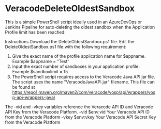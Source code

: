 # VeracodeDeleteOldestSandbox
This is a simple PowerShell script ideally used in an AzureDevOps or Jenkins Pipeline for auto-deleting the oldest sandbox when the Application Profile limit has been reached.


Instructions
Download the DeleteOldestSandbox.ps1 file.
Edit the DeleteOldestSandbox.ps1 file with the following requirement:
1. Give the exact name of the profile application name for $appname. Example $appname = "Test"
2. Input the exact number of sandboxes in your application profile. Example $sandboxlimit = 15
3. The PowerShell script requires access to the Veracode Java API jar file. The script uses the name "VeracodeJavaAPI.jar" filename.
This file can be found at https://repo1.maven.org/maven2/com/veracode/vosp/api/wrappers/vosp-api-wrappers-java/

The -vid and -vkey variables reference the Veracode API ID and Veracode API Key from the Veracode Platform. 
-vid $env:vid Your Veracode API ID from the Veracode Platform
-vkey $env:vkey Your Veracode API Secret Key from the Veracode Platform
